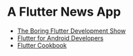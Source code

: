 # A Flutter News App

- [The Boring Flutter Development Show](https://youtube.com/playlist?list=PLjxrf2q8roU3ahJVrSgAnPjzkpGmL9Czl)
- [Flutter for Android Developers](https://flutter.dev/docs/get-started/flutter-for/android-devs)
- [Flutter Cookbook](https://flutter.dev/docs/cookbook)
